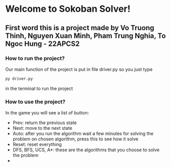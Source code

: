 # Welcome to Sokoban Solver!
## First word this is a project made by Vo Truong Thinh, Nguyen Xuan Minh, Pham Trung Nghia, To Ngoc Hung - 22APCS2
### How to run the project?
Our main function of the project is put in file driver.py so you just type
```bash
py driver.py
```
in the terminal to run the project
### How to use the project?
In the game you will see a list of button:
- Prev: return the previous state
- Next: move to the next state
- Auto: after you run the algorithm wait a few minutes for solving the problem on chosen algorithm, press this to see how it solve
- Reset: reset everything
- DFS, BFS, UCS, A*: these are the algorithms that you choose to solve the problem
- 

